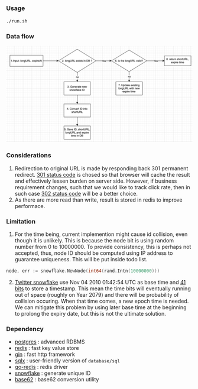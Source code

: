 ### Usage
```bash
./run.sh
```

### Data flow
![](./asset/shorten.png)


### Considerations
1. Redirection to original URL is made by responding back 301 permanent redirect. [301 status code](https://developer.mozilla.org/en-US/docs/Web/HTTP/Status/301) is chosed so that browser will cache the result and effectively lessen burden on server side. However, if business requirement changes, such that we would like to track click rate, then in such case [302 status code](https://developer.mozilla.org/en-US/docs/Web/HTTP/Status/302) will be a better choice.
2. As there are more read than write, result is stored in redis to improve performace.

### Limitation
1. For the time being, current implemention might cause id collision, even though it is unlikely. This is because the node bit is using random number from 0 to 10000000. To provide consistency, this is perhaps not accepted, thus, node ID should be computed using IP address to guarantee uniqueness. This will be put inside todo list.
```go
node, err := snowflake.NewNode(int64(rand.Intn(10000000)))
```
2. [Twitter snowflake](https://github.com/bwmarrin/snowflake/blob/master/snowflake.go#L17) use  Nov 04 2010 01:42:54 UTC as base time and [41 bits](https://github.com/bwmarrin/snowflake/blob/master/snowflake.go#L117) to store a timestamp. This mean the time bits will eventually running out of space (roughly on Year 2079) and there will be probability of collision occuring. When that time comes, a new epoch time is needed. We can mitigate this problem by using later base time at the beginning to prolong the expiry date, but this is not the ultimate solution.

### Dependency
- [postgres](https://www.postgresql.org/docs/) : advanced RDBMS
- [redis](https://redis.io/documentation) : fast key value store
- [gin](https://github.com/gin-gonic/gin) : fast http framework
- [sqlx](https://github.com/jmoiron/sqlx) : user-friendly version of `database/sql`
- [go-redis](https://github.com/go-redis/redis) : redis driver
- [snowflake](https://github.com/bwmarrin/snowflake) : generate unique ID
- [base62](https://github.com/mattheath/base62) : base62 conversion utility
